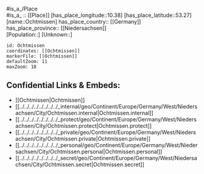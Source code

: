 ﻿---
location: [53.27,10.38] 
mapzoom: [7,12] 
mapmarker: city 
type: City
tags:
- geo/City


SpocWebEntityId: 33056
isDeleted: false
confidential: public

---
#is_a_/Place  
#is_a_ :: [[Place]] 
[has_place_longitude::10.38] 
[has_place_latitude::53.27] 
[name::Ochtmissen] 
has_place_country:: [[Germany]]  
has_place_province:: [[Niedersachsen]]  
[Population::] 
[Unknown::] 


```leaflet
id: Ochtmissen
coordinates: [[Ochtmissen]] 
markerFile: [[Ochtmissen]] 
defaultZoom: 11 
maxZoom: 18
```


## Confidential Links & Embeds: 
- [[Ochtmissen|Ochtmissen]]  
- [[../../../../../../../../_internal/geo/Continent/Europe/Germany/West/Niedersachsen/City/Ochtmissen.internal|Ochtmissen.internal]] 
- [[../../../../../../../../_protect/geo/Continent/Europe/Germany/West/Niedersachsen/City/Ochtmissen.protect|Ochtmissen.protect]] 
- [[../../../../../../../../_private/geo/Continent/Europe/Germany/West/Niedersachsen/City/Ochtmissen.private|Ochtmissen.private]] 
- [[../../../../../../../../_personal/geo/Continent/Europe/Germany/West/Niedersachsen/City/Ochtmissen.personal|Ochtmissen.personal]] 
- [[../../../../../../../../_secret/geo/Continent/Europe/Germany/West/Niedersachsen/City/Ochtmissen.secret|Ochtmissen.secret]] 
